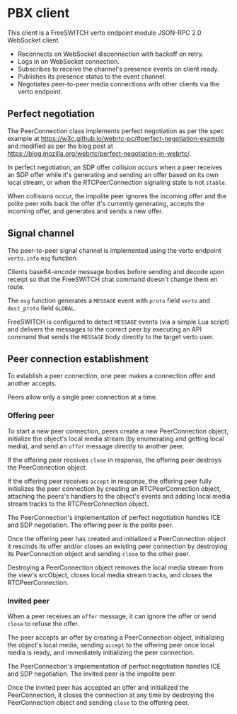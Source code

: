 # PBX client

This client is
a FreeSWITCH verto endpoint module
JSON-RPC 2.0 WebSocket client.

- Reconnects on WebSocket disconnection with backoff on retry.
- Logs in on WebSocket connection.
- Subscribes to receive
  the channel's presence events
  on client ready.
- Publishes its presence status
  to the event channel.
- Negotiates peer-to-peer media connections
  with other clients 
  via the verto endpoint.


## Perfect negotiation

The PeerConnection class
implements perfect negotiation
as per the spec example at
https://w3c.github.io/webrtc-pc/#perfect-negotiation-example
and modified as per the blog post at
https://blog.mozilla.org/webrtc/perfect-negotiation-in-webrtc/.

In perfect negotiation,
an SDP offer collision occurs
when a peer receives an SDP offer
while it's generating and sending
an offer based on its own local stream,
or when the RTCPeerConnection signaling state
is not `stable`.

When collisions occur,
the impolite peer
ignores the incoming offer
and the polite peer
rolls back the offer it's
currently generating,
accepts the incoming offer,
and generates and sends a new offer.


## Signal channel

The peer-to-peer signal channel
is implemented using the verto endpoint
`verto.info` `msg` function.

Clients base64-encode message bodies before sending
and decode upon receipt
so that the FreeSWITCH chat command
doesn't change them en route.

The `msg` function
generates a `MESSAGE` event
with `proto` field `verto`
and `dest_proto` field `GLOBAL`.

FreeSWITCH is configured
to detect `MESSAGE` events
(via a simple Lua script)
and delivers the messages
to the correct peer
by executing an API command
that sends the `MESSAGE` body
directly to the target verto user.


## Peer connection establishment

To establish a peer connection,
one peer makes a connection offer
and another accepts.

Peers allow
only a single peer connection
at a time.

### Offering peer

To start a new peer connection,
peers create a new PeerConnection object,
initialize the object's local media stream
(by enumerating and getting local media),
and send an `offer` message
directly to another peer.

If the offering peer receives `close` in response,
the offering peer destroys the PeerConnection object.

If the offering peer receives `accept` in response,
the offering peer fully initializes the peer connection
by creating an RTCPeerConnection object,
attaching the peers's handlers to the object's events
and adding local media stream tracks
to the RTCPeerConnection object.

The PeerConnection's
implementation of perfect negotiation
handles ICE and SDP negotiation.
The offering peer
is the polite peer.

Once the offering peer
has created and initialized
a PeerConnection object
it rescinds its offer
and/or closes an existing peer connection
by destroying its PeerConnection object
and sending `close` to the other peer.

Destroying a PeerConnection object
removes the local media stream from the view's srcObject,
closes local media stream tracks,
and closes the RTCPeerConnection.

### Invited peer

When a peer receives an `offer` message,
it can ignore the offer
or send `close`
to refuse the offer.

The peer accepts an offer
by creating a PeerConnection object,
initializing the object's local media,
sending `accept` to the offering peer
once local media is ready,
and immediately initializing the peer connection.

The PeerConnection's
implementation of perfect negotiation
handles ICE and SDP negotiation.
The invited peer
is the impolite peer.

Once the invited peer
has accepted an offer
and initialized the PeerConnection,
it closes the connection
at any time
by destroying the PeerConnection object
and sending `close` to the offering peer.
